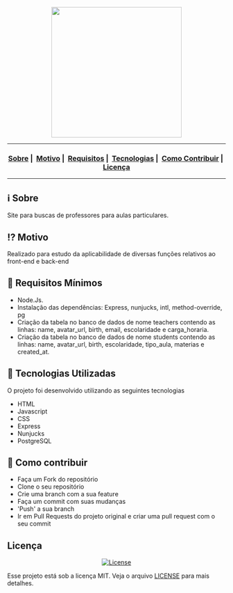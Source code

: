 <p align="center">
  <img src="https://i.ibb.co/PjjqwYc/logo.jpg" width="300" heigth="300">
</p>




___

<h3 align="center">
  <a href="#information_source-sobre">Sobre</a>&nbsp;|&nbsp;
  <a href="#interrobang-motivo">Motivo</a>&nbsp;|&nbsp;
  <a href="#seedling-requisitos-mínimos">Requisitos</a>&nbsp;|&nbsp;
  <a href="#rocket-tecnologias-utilizadas">Tecnologias</a>&nbsp;|&nbsp;
  <a href="#link-como-contribuir">Como Contribuir</a>&nbsp;|&nbsp;
  <a href="#licença">Licença</a>
</h3>

___

## :information_source: Sobre

Site para buscas de professores para aulas particulares.

## :interrobang: Motivo

Realizado para estudo da aplicabilidade de diversas funções relativos ao front-end e back-end

## :seedling: Requisitos Mínimos

- Node.Js. 
- Instalação das dependências: Express, nunjucks, intl, method-override, pg
- Criação da tabela no banco de dados de nome teachers contendo as linhas: name, avatar_url, birth, email, escolaridade e carga_horaria.
- Criação da tabela no banco de dados de nome students contendo as linhas: name, avatar_url, birth, escolaridade, tipo_aula, materias e created_at.

## :rocket: Tecnologias Utilizadas 

O projeto foi desenvolvido utilizando as seguintes tecnologias

- HTML
- Javascript
- CSS
- Express
- Nunjucks
- PostgreSQL

## :link: Como contribuir 

- Faça um Fork do repositório
- Clone o seu repositório
- Crie uma branch com a sua feature
- Faça um commit com suas mudanças
- 'Push' a sua branch
- Ir em Pull Requests do projeto original e criar uma pull request com o seu commit

## Licença 

<p align="center">
  <a href="LICENSE">
    <img alt="License" src="https://img.shields.io/badge/license-MIT-%23F8952D">
  </a>
</p>

Esse projeto está sob a licença MIT. Veja o arquivo [LICENSE](LICENSE) para mais detalhes.
